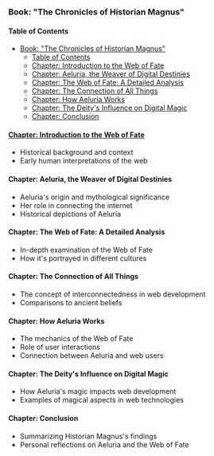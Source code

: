 ### Book: "The Chronicles of Historian Magnus"

#### Table of Contents
- [Book: "The Chronicles of Historian Magnus"](#book-the-chronicles-of-historian-magnus)
  - [Table of Contents](#table-of-contents)
  - [Chapter: Introduction to the Web of Fate](#chapter-introduction-to-the-web-of-fate)
  - [Chapter: Aeluria, the Weaver of Digital Destinies](#chapter-aeluria-the-weaver-of-digital-destinies)
  - [Chapter: The Web of Fate: A Detailed Analysis](#chapter-the-web-of-fate-a-detailed-analysis)
  - [Chapter: The Connection of All Things](#chapter-the-connection-of-all-things)
  - [Chapter: How Aeluria Works](#chapter-how-aeluria-works)
  - [Chapter: The Deity's Influence on Digital Magic](#chapter-the-deitys-influence-on-digital-magic)
  - [Chapter: Conclusion](#chapter-conclusion)

#### [Chapter: Introduction to the Web of Fate](/lore/magnus/intro-to-the-web-of-fate)
- Historical background and context
- Early human interpretations of the web

#### Chapter: Aeluria, the Weaver of Digital Destinies
- Aeluria's origin and mythological significance
- Her role in connecting the internet
- Historical depictions of Aeluria

#### Chapter: The Web of Fate: A Detailed Analysis
- In-depth examination of the Web of Fate
- How it's portrayed in different cultures

#### Chapter: The Connection of All Things
- The concept of interconnectedness in web development
- Comparisons to ancient beliefs

#### Chapter: How Aeluria Works
- The mechanics of the Web of Fate
- Role of user interactions
- Connection between Aeluria and web users

#### Chapter: The Deity's Influence on Digital Magic
- How Aeluria's magic impacts web development
- Examples of magical aspects in web technologies

#### Chapter: Conclusion
- Summarizing Historian Magnus's findings
- Personal reflections on Aeluria and the Web of Fate